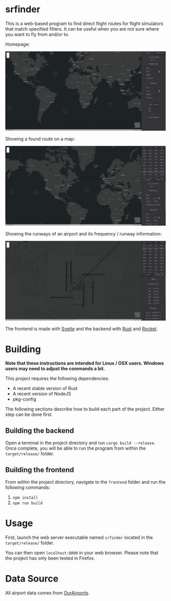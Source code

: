 # srfinder

This is a web-based program to find direct flight routes for flight simulators that match specified filters. It can be useful when you are not sure where you want to fly from and/or to.

Homepage:

![Screenshot showing homepage](res/homepage.png?raw=true)

Showing a found route on a map:

![Screenshot showing a found route](res/route.png?raw=true)

Showing the runways of an airport and its frequency / runway information:

![Screenshot showing airport runways](res/airport_info.png?raw=true)

The frontend is made with [Svelte](https://svelte.dev/) and the backend with [Rust](https://www.rust-lang.org/) and [Rocket](https://rocket.rs/).

# Building

**Note that these instructions are intended for Linux / OSX users. Windows users may need to adjust the commands a bit.**

This project requires the following dependencies:

* A recent stable version of Rust
* A recent version of NodeJS
* pkg-config

The following sections describe how to build each part of the project. Either step can be done first.

## Building the backend

Open a terminal in the project directory and run `cargo build --release`. Once complete, you will be able to run the program from within the `target/release/` folder.

## Building the frontend

From within the project directory, navigate to the `frontend` folder and run the following commands:

1. `npm install`
2. `npm run build`

# Usage

First, launch the web server executable named `srfinder` located in the `target/release/` folder.

You can then open `localhost:8000` in your web browser. Please note that the project has only been tested in Firefox.

# Data Source

All airport data comes from [OurAirports](https://ourairports.com/).